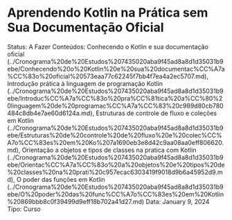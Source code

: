 # Aprendendo Kotlin na Prática sem Sua Documentação Oficial

Status: A Fazer
Conteúdos: Conhecendo o Kotlin e sua documentação oficial (../Cronograma%20de%20Estudos%207435020aba9f45ad8a8d1d35031b9ebe/Conhecendo%20o%20Kotlin%20e%20sua%20documentac%CC%A7a%CC%83o%20oficial%20573eaa77c62245f7bb4f7ea4a2ec5707.md), Introdução prática à linguagem de programação Kotlin (../Cronograma%20de%20Estudos%207435020aba9f45ad8a8d1d35031b9ebe/Introduc%CC%A7a%CC%83o%20pra%CC%81tica%20a%CC%80%20linguagem%20de%20programac%CC%A7a%CC%83%20c989d80cb780484c8db4e7ae60d6124a.md), Estruturas de controle de fluxo e coleções em Kotlin (../Cronograma%20de%20Estudos%207435020aba9f45ad8a8d1d35031b9ebe/Estruturas%20de%20controle%20de%20fluxo%20e%20colec%CC%A7o%CC%83es%20em%20Ko%207a1690eb3e8d42c9aa08aa0eff806620.md), Orientação a objetos e tipos de classes na pratica com Kotlin (../Cronograma%20de%20Estudos%207435020aba9f45ad8a8d1d35031b9ebe/Orientac%CC%A7a%CC%83o%20a%20objetos%20e%20tipos%20de%20classes%20na%20prati%20c957ecac6303419f9018d9b6a45952d9.md), O poder das funções em Kotlin (../Cronograma%20de%20Estudos%207435020aba9f45ad8a8d1d35031b9ebe/O%20poder%20das%20func%CC%A7o%CC%83es%20em%20Kotlin%20869bbb8c0f39499d9eff18b702a41d27.md)
Data: January 9, 2024
Tipo: Curso